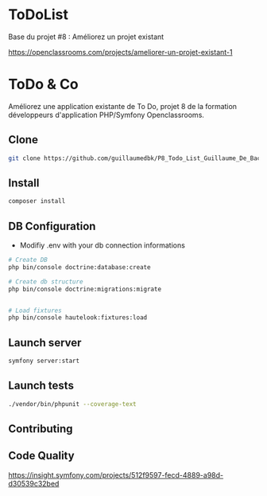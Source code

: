 ToDoList
========

Base du projet #8 : Améliorez un projet existant

https://openclassrooms.com/projects/ameliorer-un-projet-existant-1

# ToDo & Co


Améliorez une application existante de To Do, projet 8 de la formation développeurs d'application PHP/Symfony Openclassrooms.

## Clone

```bash
git clone https://github.com/guillaumedbk/P8_Todo_List_Guillaume_De_Backre
```

## Install

```bash
composer install
```
## DB Configuration
- Modifiy .env with your db connection informations

```bash
# Create DB
php bin/console doctrine:database:create

# Create db structure
php bin/console doctrine:migrations:migrate


# Load fixtures
php bin/console hautelook:fixtures:load
```
## Launch server

```bash
symfony server:start
```
## Launch tests

```bash
./vendor/bin/phpunit --coverage-text
```

## Contributing


## Code Quality
https://insight.symfony.com/projects/512f9597-fecd-4889-a98d-d30539c32bed
